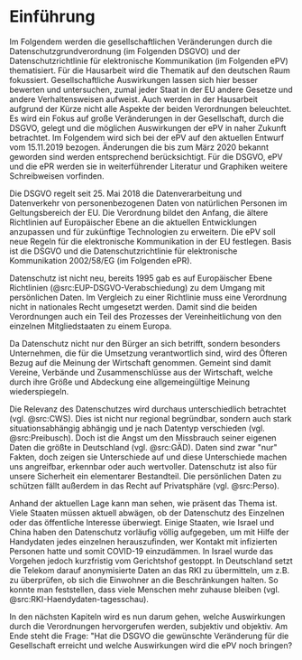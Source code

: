 # Einführung

Im Folgendem werden die gesellschaftlichen Veränderungen durch die Datenschutzgrundverordnung (im Folgenden DSGVO) und der Datenschutzrichtlinie für elektronische Kommunikation (im Folgenden ePV) thematisiert. Für die Hausarbeit wird die Thematik auf den deutschen Raum fokussiert. Gesellschaftliche Auswirkungen lassen sich hier besser bewerten und untersuchen, zumal jeder Staat in der EU andere Gesetze und andere Verhaltensweisen aufweist. Auch werden in der Hausarbeit aufgrund der Kürze nicht alle Aspekte der beiden Verordnungen beleuchtet. Es wird ein Fokus auf große Veränderungen in der Gesellschaft, durch die DSGVO, gelegt und die möglichen Auswirkungen der ePV in naher Zukunft betrachtet. Im Folgendem wird sich bei der ePV auf den aktuellen Entwurf vom 15.11.2019 bezogen. Änderungen die bis zum März 2020 bekannt geworden sind werden entsprechend berücksichtigt. Für die DSGVO, ePV und die ePR werden sie in weiterführender Literatur und Graphiken weitere Schreibweisen vorfinden.

Die DSGVO regelt seit 25. Mai 2018 die Datenverarbeitung und Datenverkehr von personenbezogenen Daten von natürlichen Personen im Geltungsbereich der EU. Die Verordnung bildet den Anfang, die ältere Richtlinien auf Europäischer Ebene an die aktuellen Entwicklungen anzupassen und für zukünftige Technologien zu erweitern. Die ePV soll neue Regeln für die elektronische Kommunikation in der EU festlegen. Basis ist die DSGVO und die Datenschutzrichtlinie für elektronische Kommunikation 2002/58/EG (im Folgenden ePR).

Datenschutz ist nicht neu, bereits 1995 gab es auf Europäischer Ebene Richtlinien (@src:EUP-DSGVO-Verabschiedung) zu dem Umgang mit persönlichen Daten. Im Vergleich zu einer Richtlinie muss eine Verordnung nicht in nationales Recht umgesetzt werden. Damit sind die beiden Verordnungen auch ein Teil des Prozesses der Vereinheitlichung von den einzelnen Mitgliedstaaten zu einem Europa.

Da Datenschutz nicht nur den Bürger an sich betrifft, sondern besonders Unternehmen, die für die Umsetzung verantwortlich sind, wird des Öfteren Bezug auf die Meinung der Wirtschaft genommen. Gemeint sind damit Vereine, Verbände und Zusammenschlüsse aus der Wirtschaft, welche durch ihre Größe und Abdeckung eine allgemeingültige Meinung wiederspiegeln.

Die Relevanz des Datenschutzes wird durchaus unterschiedlich betrachtet (vgl. @src:CWS). Dies ist nicht nur regional begründbar, sondern auch stark situationsabhängig abhängig und je nach Datentyp verschieden (vgl. @src:Preibusch). Doch ist die Angst um den Missbrauch seiner eigenen Daten die größte in Deutschland (vgl. @src:GÄD). Daten sind zwar "nur" Fakten, doch zeigen sie Unterschiede auf und diese Unterschiede machen uns angreifbar, erkennbar oder auch wertvoller. Datenschutz ist also für unsere Sicherheit ein elementarer Bestandteil. Die persönlichen Daten zu schützen fällt außerdem in das Recht auf Privatsphäre (vgl. @src:Perso).

Anhand der aktuellen Lage kann man sehen, wie präsent das Thema ist. Viele Staaten müssen aktuell abwägen, ob der Datenschutz des Einzelnen oder das öffentliche Interesse überwiegt. Einige Staaten, wie Israel und China haben den Datenschutz vorläufig völlig aufgegeben, um mit Hilfe der Handydaten jedes einzelnen herauszufinden, wer Kontakt mit infizierten Personen hatte und somit COVID-19 einzudämmen. In Israel wurde das Vorgehen jedoch kurzfristig vom Gerichtshof gestoppt. In Deutschland setzt die Telekom darauf anonymisierte Daten an das RKI zu übermitteln, um z.B. zu überprüfen, ob sich die Einwohner an die Beschränkungen halten. So konnte man feststellen, dass viele Menschen mehr zuhause bleiben (vgl. @src:RKI-Haendydaten-tagesschau).

In den nächsten Kapiteln wird es nun darum gehen, welche Auswirkungen durch die Verordnungen hervorgerufen werden, subjektiv und objektiv. Am Ende steht die Frage: "Hat die DSGVO die gewünschte Veränderung für die Gesellschaft erreicht und welche Auswirkungen wird die ePV noch bringen?
